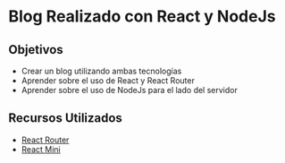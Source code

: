 # Blog Realizado con React y NodeJs

## Objetivos

- Crear un blog utilizando ambas tecnologías
- Aprender sobre el uso de React y React Router
- Aprender sobre el uso de NodeJs para el lado del servidor

## Recursos Utilizados 

- [React Router](https://reactrouter.com/en/main)
- [React Mini](https://github.com/safak/youtube2022/tree/react-mini)
